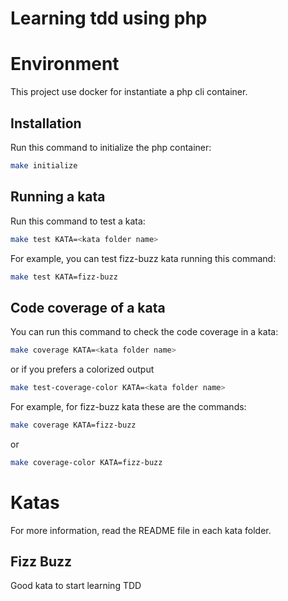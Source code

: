 # Learning tdd using php

# Environment

This project use docker for instantiate a php cli container. 

## Installation

Run this command to initialize the php container:

```bash
make initialize
```

## Running a kata

Run this command to test a kata:

```bash
make test KATA=<kata folder name>
```

For example, you can test fizz-buzz kata running this command:

```bash
make test KATA=fizz-buzz
```

## Code coverage of a kata

You can run this command to check the code coverage in a kata:

```bash
make coverage KATA=<kata folder name>
```

or if you prefers a colorized output

```bash
make test-coverage-color KATA=<kata folder name>
```

For example, for fizz-buzz kata these are the commands:

```bash
make coverage KATA=fizz-buzz
```

or

```bash
make coverage-color KATA=fizz-buzz
```

# Katas

For more information, read the README file in each kata folder.

## Fizz Buzz

Good kata to start learning TDD